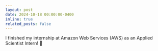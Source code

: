 ```yaml
---
layout: post
date: 2024-10-18 00:00:00-0400
inline: true
related_posts: false
---
```


I finished my internship at Amazon Web Services (AWS) as an Applied Scientist Intern! 🚢